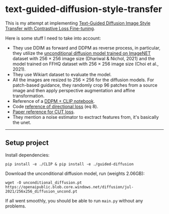 # text-guided-diffusion-style-transfer

This is my attempt at implementing [Text-Guided Diffusion Image Style Transfer with Contrastive Loss Fine-tuning](https://openreview.net/forum?id=iJ_E0ZCy8fi).

Here is some stuff I need to take into account:
  - They use DDIM as forward and DDPM as reverse process, in particular, they utilize the [unconditional diffusion model trained on ImageNET](https://github.com/openai/guided-diffusion) dataset with 256 × 256 image size (Dhariwal & Nichol, 2021) and the model trained on FFHQ dataset with 256 × 256 image size (Choi et al., 2021).
  - They use Wikiart dataset to evaluate the model.
  - All the images are resized to 256 × 256 for the diffusion models. For patch-based guidance, they randomly crop 96 patches from a source image and then apply perspective augmentation and affine transformation.
  - Reference of a [DDPM + CLIP notebook](https://colab.research.google.com/drive/1V66mUeJbXrTuQITvJunvnWVn96FEbSI3#scrollTo=X5gODNAMEUCR).
  - Code [reference of directional loss](https://github.com/rinongal/StyleGAN-nada/blob/main/ZSSGAN/criteria/clip_loss.py) (eq 8).
  - [Paper reference for CUT loss](https://arxiv.org/abs/2007.15651).
  - They mention a noise estimator to exctract features from, it's basically the unet.

---

## Setup project

Install dependencies:

```console
pip install -e ./CLIP & pip install -e ./guided-diffusion
```

Download the unconditional diffusion model, run (weights 2.06GB):

```console
wget -O unconditional_diffusion.pt https://openaipublic.blob.core.windows.net/diffusion/jul-2021/256x256_diffusion_uncond.pt
```

If all went smoothly, you should be able to run `main.py` without any problems.
